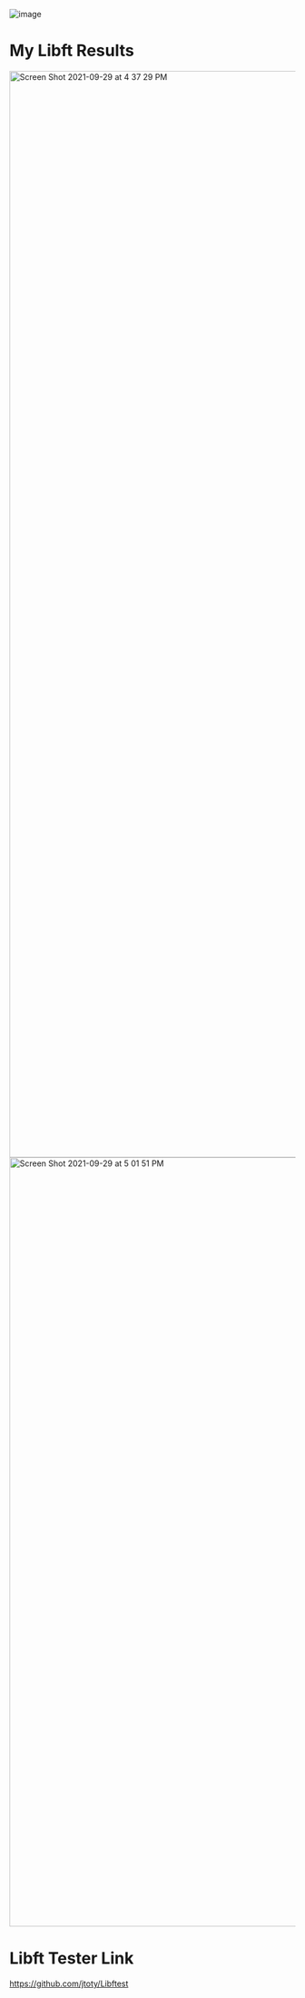 ![image](https://user-images.githubusercontent.com/58959408/150704272-0d7b454d-2872-4695-aade-e5bc9c3b79aa.jpg)

# My Libft Results

<img width="1914" alt="Screen Shot 2021-09-29 at 4 37 29 PM" src="https://user-images.githubusercontent.com/58959408/135222374-f35ff7a5-b4d5-4d96-89a7-9d8b94cd3ba4.png">
<img width="1355" alt="Screen Shot 2021-09-29 at 5 01 51 PM" src="https://user-images.githubusercontent.com/58959408/135223336-19e44567-124d-455c-b8e6-07cf16f18d9c.png"> 

# Libft Tester Link
https://github.com/jtoty/Libftest 
